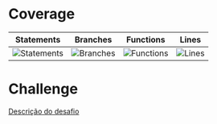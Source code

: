 # Coverage
| Statements                  | Branches                | Functions                 | Lines             |
| --------------------------- | ----------------------- | ------------------------- | ----------------- |
| ![Statements](https://img.shields.io/badge/statements-97.39%25-brightgreen.svg?style=flat) | ![Branches](https://img.shields.io/badge/branches-100%25-brightgreen.svg?style=flat) | ![Functions](https://img.shields.io/badge/functions-90.62%25-brightgreen.svg?style=flat) | ![Lines](https://img.shields.io/badge/lines-97%25-brightgreen.svg?style=flat) |

# Challenge
[Descrição do desafio](Challenge.md)